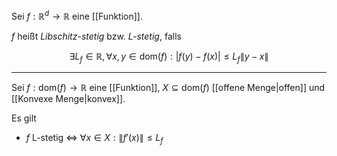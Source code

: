 Sei $f : \mathbb{R}^d \to \mathbb{R}$ eine [[Funktion]].

$f$ heißt *Libschitz-stetig* bzw. *L-stetig*, falls

$$
	\exists L_f \in \mathbb{R}, \forall x, y \in \text{dom}(f) : |f(y) - f(x)| \le L_f \| y - x \|
$$

---

Sei $f : \text{dom}(f) \to \mathbb{R}$ eine [[Funktion]], $X \subseteq \text{dom}(f)$ [[offene Menge|offen]] und [[Konvexe Menge|konvex]].

Es gilt
- $f$ L-stetig $\iff$ $\forall x \in X : \| f'(x) \| \le L_f$